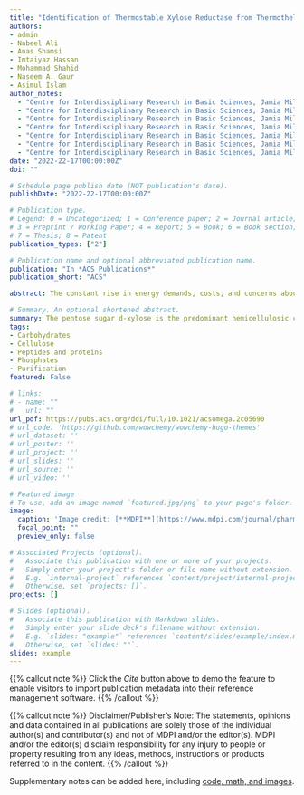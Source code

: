 ```yaml
---
title: "Identification of Thermostable Xylose Reductase from Thermothelomyces thermophilus A Biochemical Characterization Approach to Meet Biofuel Challenges"
authors:
- admin
- Nabeel Ali
- Anas Shamsi
- Imtaiyaz Hassan
- Mohammad Shahid
- Naseem A. Gaur
- Asimul Islam
author_notes:
  - "Centre for Interdisciplinary Research in Basic Sciences, Jamia Millia Islamia, New Delhi 110025, India"
  - "Centre for Interdisciplinary Research in Basic Sciences, Jamia Millia Islamia, New Delhi 110025, India"
  - "Centre for Interdisciplinary Research in Basic Sciences, Jamia Millia Islamia, New Delhi 110025, India"
  - "Centre for Interdisciplinary Research in Basic Sciences, Jamia Millia Islamia, New Delhi 110025, India"
  - "Centre for Interdisciplinary Research in Basic Sciences, Jamia Millia Islamia, New Delhi 110025, India"
  - "Centre for Interdisciplinary Research in Basic Sciences, Jamia Millia Islamia, New Delhi 110025, India"
  - "Centre for Interdisciplinary Research in Basic Sciences, Jamia Millia Islamia, New Delhi 110025, India"
date: "2022-22-17T00:00:00Z"
doi: ""

# Schedule page publish date (NOT publication's date).
publishDate: "2022-22-17T00:00:00Z"

# Publication type.
# Legend: 0 = Uncategorized; 1 = Conference paper; 2 = Journal article;
# 3 = Preprint / Working Paper; 4 = Report; 5 = Book; 6 = Book section;
# 7 = Thesis; 8 = Patent
publication_types: ["2"]

# Publication name and optional abbreviated publication name.
publication: "In *ACS Publications*"
publication_short: "ACS"

abstract: The constant rise in energy demands, costs, and concerns about global warming has created a demand for new renewable alternative fuels that can be produced sustainably. Lignocellulose biomass can act as an excellent energy source and various value-added compounds like xylitol. In this research study, we have explored the xylose reductase that was obtained from the genome of a thermophilic fungus Thermothelomyces thermophilus while searching for an enzyme to convert xylose to xylitol at higher temperatures. The recombinant thermostable TtXR histidine-tagged fusion protein was expressed in Escherichia coli and successfully purified for the first time. Further, it was characterized for its function and novel structure at varying temperatures and pH. The enzyme showed maximal activity at 7.0 pH and favored  d-xylose over other pentoses and hexoses. Biophysical approaches such as ultraviolet–visible (UV–visible), fluorescence spectrometry, and far-UV circular dichroism (CD) spectroscopy were used to investigate the structural integrity of pure TtXR. This research highlights the potential application of uncharacterized xylose reductase as an alternate source for the effective utilization of lignocellulose in fermentation industries at elevated temperatures. Moreover, this research would give environment-friendly and long-term value-added products, like xylitol, from lignocellulosic feedstock for both scientific and commercial purposes..

# Summary. An optional shortened abstract.
summary: The pentose sugar d-xylose is the predominant hemicellulosic compound, which comprises about one-third (25–35%) of the total carbohydrates present in the lignocellulosic biomass, which remains unutilized due to a lack of an optimized enzymatic method of xylose metabolism. Lignocellulose is renewable, and this low-cost carbohydrate is potentially attractive for producing useful chemicals (xylitol) and biofuel (bioethanol). The large-scale manufacturing of ethanol necessitates the efficient conversion of xylose from lignocellulosic feedstock. Thermostable organisms can be a potential source of thermostable enzymes for commercial and scientific interests. Therefore, T. thermophilus (a thermophile fungus) is explored as the alternative source of the thermostable enzyme xylose reductase. After heterologous expression in E. coli, purification of the native form of xylose reductase, which is thermostable, was done for the first time. Finally, the biochemical characterization of xylose reductase at different pH and temperature conditions was enumerated using various biophysical techniques. This study summarizes current information regarding yeast xylose reductases and the many ways used to provide an environmentally benign and long-term alternative source of XR for lignocellulose biomass consumption at higher temperatures in the fermentation sector. This study concludes that as far as its activity is concerned, xylose reductase works best around pH 7 and 45 °C. This information is very useful for industry as the temperature of fermenters containing heat-treated lignocellulose biomass is usually high and frequently affects the percentage yield of the final product.
tags:
- Carbohydrates
- Cellulose
- Peptides and proteins
- Phosphates
- Purification
featured: False

# links:
# - name: ""
#   url: ""
url_pdf: https://pubs.acs.org/doi/full/10.1021/acsomega.2c05690
# url_code: 'https://github.com/wowchemy/wowchemy-hugo-themes'
# url_dataset: ''
# url_poster: ''
# url_project: ''
# url_slides: ''
# url_source: ''
# url_video: ''

# Featured image
# To use, add an image named `featured.jpg/png` to your page's folder. 
image:
  caption: 'Image credit: [**MDPI**](https://www.mdpi.com/journal/pharmaceutics)'
  focal_point: ""
  preview_only: false

# Associated Projects (optional).
#   Associate this publication with one or more of your projects.
#   Simply enter your project's folder or file name without extension.
#   E.g. `internal-project` references `content/project/internal-project/index.md`.
#   Otherwise, set `projects: []`.
projects: []

# Slides (optional).
#   Associate this publication with Markdown slides.
#   Simply enter your slide deck's filename without extension.
#   E.g. `slides: "example"` references `content/slides/example/index.md`.
#   Otherwise, set `slides: ""`.
slides: example
---
```


{{% callout note %}}
Click the *Cite* button above to demo the feature to enable visitors to import publication metadata into their reference management software.
{{% /callout %}}

{{% callout note %}}
Disclaimer/Publisher’s Note: The statements, opinions and data contained in all publications are solely those of the individual author(s) and contributor(s) and not of MDPI and/or the editor(s). MDPI and/or the editor(s) disclaim responsibility for any injury to people or property resulting from any ideas, methods, instructions or products referred to in the content.
{{% /callout %}}

Supplementary notes can be added here, including [code, math, and images](https://wowchemy.com/docs/writing-markdown-latex/).
